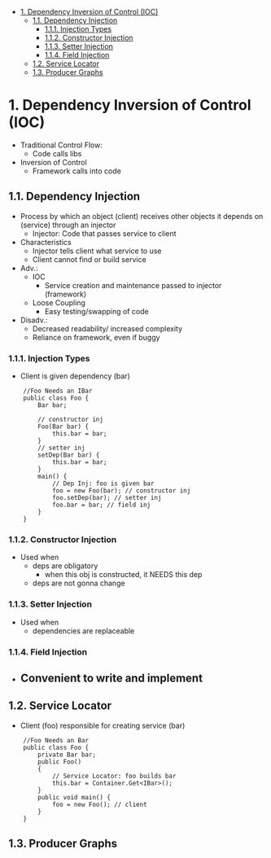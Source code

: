- [1. Dependency Inversion of Control (IOC)](#1-dependency-inversion-of-control-ioc)
  - [1.1. Dependency Injection](#11-dependency-injection)
    - [1.1.1. Injection Types](#111-injection-types)
    - [1.1.2. Constructor Injection](#112-constructor-injection)
    - [1.1.3. Setter Injection](#113-setter-injection)
    - [1.1.4. Field Injection](#114-field-injection)
  - [1.2. Service Locator](#12-service-locator)
  - [1.3. Producer Graphs](#13-producer-graphs)

# 1. Dependency Inversion of Control (IOC)
- Traditional Control Flow:
  - Code calls libs
- Inversion of Control
  - Framework calls into code


## 1.1. Dependency Injection
- Process by which an object (client) receives other objects it depends on (service) through an injector
  - Injector: Code that passes service to client
- Characteristics
  - Injector tells client what service to use
  - Client cannot find or build service 
- Adv.:
  - IOC
    - Service creation and maintenance passed to injector (framework)
  - Loose Coupling
    - Easy testing/swapping of code
- Disadv.:
  - Decreased readability/ increased complexity
  - Reliance on framework, even if buggy
### 1.1.1. Injection Types
- Client is given dependency (bar)
```
    //Foo Needs an IBar
    public class Foo {
        Bar bar;

        // constructor inj
        Foo(Bar bar) {
            this.bar = bar;
        }
        // setter inj
        setDep(Bar bar) {
            this.bar = bar;
        }
        main() {
            // Dep Inj: foo is given bar
            foo = new Foo(bar); // constructor inj
            foo.setDep(bar); // setter inj
            foo.bar = bar; // field inj
        }
    }
```
### 1.1.2. Constructor Injection 
- Used when
  - deps are obligatory
    - when this obj is constructed, it NEEDS this dep
  - deps are not gonna change
### 1.1.3. Setter Injection
- Used when
  - dependencies are replaceable

### 1.1.4. Field Injection
- Convenient to write and implement
  - 
## 1.2. Service Locator
- Client (foo) responsible for creating service (bar)
```
    //Foo Needs an Bar
    public class Foo {
        private Bar bar;
        public Foo()
        {
            // Service Locator: foo builds bar
            this.bar = Container.Get<IBar>();
        }
        public void main() {
            foo = new Foo(); // client
        }
    }
```

## 1.3. Producer Graphs 